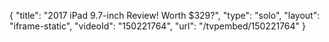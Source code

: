{
    "title": "2017 iPad 9.7-inch Review! Worth $329?",
    "type": "solo",
    "layout": "iframe-static",
    "videoId": "150221764",
    "url": "\/tvpembed\/150221764"
}